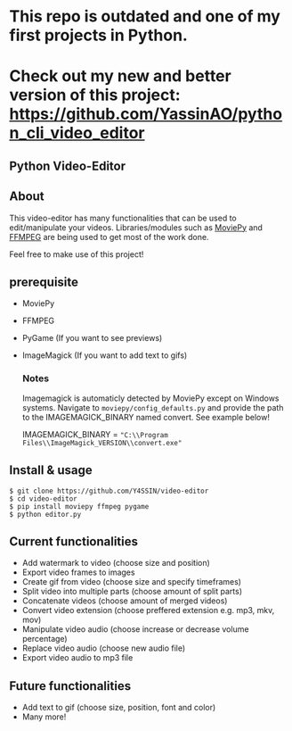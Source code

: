 # This repo is outdated and one of my first projects in Python.
# Check out my new and better version of this project: https://github.com/YassinAO/python_cli_video_editor 

## Python Video-Editor

## About
This video-editor has many functionalities that can be used to edit/manipulate your videos.
Libraries/modules such as [MoviePy](https://github.com/Zulko/moviepy) and [FFMPEG](https://github.com/FFmpeg/FFmpeg) are being used to get most of the work done.

Feel free to make use of this project!

## prerequisite
* MoviePy
* FFMPEG
* PyGame (If you want to see previews)
* ImageMagick (If you want to add text to gifs)

    ### Notes
    Imagemagick is automaticly detected by MoviePy except on Windows systems.
    Navigate to `moviepy/config_defaults.py` and provide the path to the IMAGEMAGICK_BINARY named convert. See example below!

    IMAGEMAGICK_BINARY = `"C:\\Program Files\\ImageMagick_VERSION\\convert.exe"`

## Install & usage
```
$ git clone https://github.com/Y4SSIN/video-editor
$ cd video-editor  
$ pip install moviepy ffmpeg pygame
$ python editor.py
```

## Current functionalities
* Add watermark to video (choose size and position)
* Export video frames to images
* Create gif from video (choose size and specify timeframes)
* Split video into multiple parts (choose amount of split parts)
* Concatenate videos (choose amount of merged videos)
* Convert video extension (choose preffered extension e.g. mp3, mkv, mov)
* Manipulate video audio (choose increase or decrease volume percentage)
* Replace video audio (choose new audio file)
* Export video audio to mp3 file

## Future functionalities
* Add text to gif (choose size, position, font and color)
* Many more!
